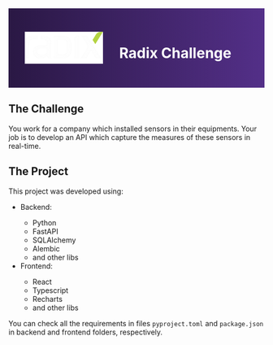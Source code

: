 <div
    style="
        display: flex; align-items: center; gap: 2rem;padding: 2rem;  background-image: linear-gradient(90deg, #2A1844 0%, #532F88 100%)
    "
>
    <img src="radix_logo.webp" alt="Logo radix" />
    <h1 style="color: white">Radix Challenge</h1>
</div>

<h2>The Challenge</h2>

<p>
    You work for a company which installed sensors in their equipments. Your job is to develop an API which capture the measures of these sensors in real-time.
</p>

<h2>The Project</h2>

<p>
This project was developed using:

<ul>
    <li>Backend:</li>
    <ul>
        <li>Python</li>
        <li>FastAPI</li>
        <li>SQLAlchemy</li>
        <li>Alembic</li>
        <li>and other libs</li>
    </ul>
    <li>Frontend:</li>
    <ul>
        <li>React</li>
        <li>Typescript</li>
        <li>Recharts</li>
        <li>and other libs</li>
    </ul>
</ul>
</p>

<p>
You can check all the requirements in files <code>pyproject.toml</code> and <code>package.json</code> in backend and frontend folders, respectively.
</p>